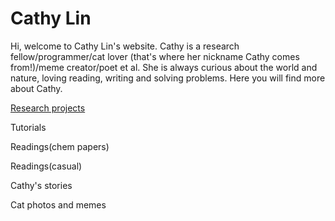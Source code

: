 <!DOCTYPE html>
<html>
<body>

<h1>Cathy Lin</h1>
<p>Hi, welcome to Cathy Lin's website. Cathy is a research fellow/programmer/cat lover (that's where her nickname Cathy comes from!)/meme creator/poet et al. She is always curious about the world and nature, loving reading, writing and solving problems. Here you will find more about Cathy.</p>
<p><a href="ResearchProject.html">Research projects</a></p>
<p>Tutorials</p>
<p>Readings(chem papers)</p>
<p>Readings(casual)</p>
<p>Cathy's stories</p>
<p>Cat photos and memes</p>

</body>
</html>
